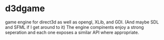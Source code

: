 d3dgame
============
game engine for direct3d as well as opengl, XLib, and GDI. (And maybe SDL and SFML if I get around to it)
The engine compinents enjoy a strong seperation and each one exposes a similar API where appropriate.
